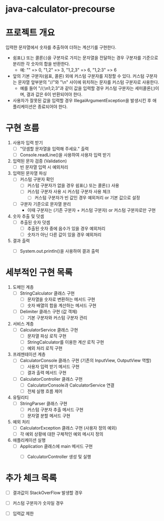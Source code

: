 # java-calculator-precourse

# 프로젝트 개요

입력한 문자열에서 숫자를 추출하여 더하는 계산기를 구현한다.

- 쉼표(,) 또는 콜론(:)을 구분자로 가지는 문자열을 전달하는 경우 구분자를 기준으로 분리한 각 숫자의 합을 반환한다.
  - 예: "" => 0, "1,2" => 3, "1,2,3" => 6, "1,2:3" => 6
- 앞의 기본 구분자(쉼표, 콜론) 외에 커스텀 구분자를 지정할 수 있다. 커스텀 구분자는 문자열 앞부분의 "//"와 "\n" 사이에 위치하는 문자를 커스텀 구분자로 사용한다.
  - 예를 들어 "//;\n1;2;3"과 같이 값을 입력할 경우 커스텀 구분자는 세미콜론(;)이며, 결과 값은 6이 반환되어야 한다.
- 사용자가 잘못된 값을 입력할 경우 IllegalArgumentException을 발생시킨 후 애플리케이션은 종료되어야 한다.


# 구현 흐름

1. 사용자 입력 받기
    - [ ] "덧셈할 문자열을 입력해 주세요." 출력
    - [ ] Console.readLine()을 사용하여 사용자 입력 받기
2. 입력된 문자 검증 (Validation)
    - [ ] 빈 문자열 입력 시 예외처리
3. 입력된 문자열 파싱
    - [ ] 커스텀 구분자 확인
        - [ ] 커스텀 구분자가 없을 경우 쉼표(,) 또는 콜론(:) 사용
        - [ ] 커스텀 구분자 사용 시 커스텀 구분자 사용 체크
            - [ ] 커스텀 구분자가 빈 값인 경우 예외처리 or 기본 값으로 설정
    - [ ] 구분자 기준으로 문자열 분리
        - 이때 구분자는 (기존 구분자 + 커스텀 구분자) or 커스텀 구분자로만 구현
4. 숫자 추출 및 덧셈
    - [ ] 추출된 숫자 덧셈
        - [ ] 추출된 숫자 중에 음수가 있을 경우 예외처리
        - [ ] 숫자가 아닌 다른 값이 있을 경우 예외처리
5. 결과 출력
    - [ ] System.out.printIn()을 사용하여 결과 출력


# 세부적인 구현 목록

1. 도메인 계층
    - [ ] StringCalculator 클래스 구현
        - [ ] 문자열을 숫자로 변환하는 메서드 구현
        - [ ] 숫자 배열의 합을 계산하는 메서드 구현
    - [ ] Delimiter 클래스 구현 (값 객체)
        - [ ] 기본 구분자와 커스텀 구분자 관리
2. 서비스 계층
    - [ ] CalculatorService 클래스 구현
        - [ ] 문자열 파싱 로직 구현
        - [ ] StringCalculator를 이용한 계산 로직 구현
        - [ ] 예외 처리 로직 구현
3. 프레젠테이션 계층
    - [ ] CalculatorConsole 클래스 구현 (기존의 InputView, OutputView 역할)
        - [ ] 사용자 입력 받기 메서드 구현
        - [ ] 결과 출력 메서드 구현
    - [ ] CalculatorController 클래스 구현
        - [ ] CalculatorConsole과 CalculatorService 연결
        - [ ] 전체 실행 흐름 제어
4. 유틸리티
    - [ ] StringParser 클래스 구현
        - [ ] 커스텀 구분자 추출 메서드 구현
        - [ ] 문자열 분할 메서드 구현
5. 예외 처리
    - [ ] CalculatorException 클래스 구현 (사용자 정의 예외)
    - [ ] 각 예외 상황에 대한 구체적인 예외 메시지 정의
6. 애플리케이션 실행
    - [ ] Application 클래스에 main 메서드 구현
        - [ ] CalculatorController 생성 및 실행
    

# 추가 체크 목록

- [ ] 결과값이 StackOverFlow 발생할 경우
- [ ] 커스텀 구분자가 숫자일 경우
- [ ] 입력값 제한


